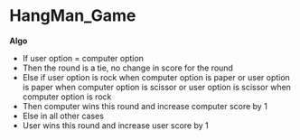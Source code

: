 # HangMan_Game

**Algo**
- If user option = computer option
- Then the round is a tie, no change in score for the round
- Else if user option is rock when computer option is paper or user option is paper when computer option is scissor or user option is scissor when computer option is rock
- Then computer wins this round and increase computer score by 1
- Else in all other cases
- User wins this round and increase user score by 1
